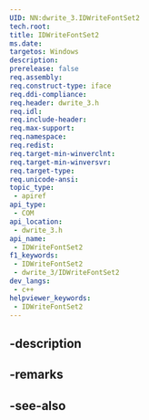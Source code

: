 ```yaml
---
UID: NN:dwrite_3.IDWriteFontSet2
tech.root: 
title: IDWriteFontSet2
ms.date: 
targetos: Windows
description: 
prerelease: false
req.assembly: 
req.construct-type: iface
req.ddi-compliance: 
req.header: dwrite_3.h
req.idl: 
req.include-header: 
req.max-support: 
req.namespace: 
req.redist: 
req.target-min-winverclnt: 
req.target-min-winversvr: 
req.target-type: 
req.unicode-ansi: 
topic_type:
 - apiref
api_type:
 - COM
api_location:
 - dwrite_3.h
api_name:
 - IDWriteFontSet2
f1_keywords:
 - IDWriteFontSet2
 - dwrite_3/IDWriteFontSet2
dev_langs:
 - c++
helpviewer_keywords:
 - IDWriteFontSet2
---
```


## -description

## -remarks

## -see-also

